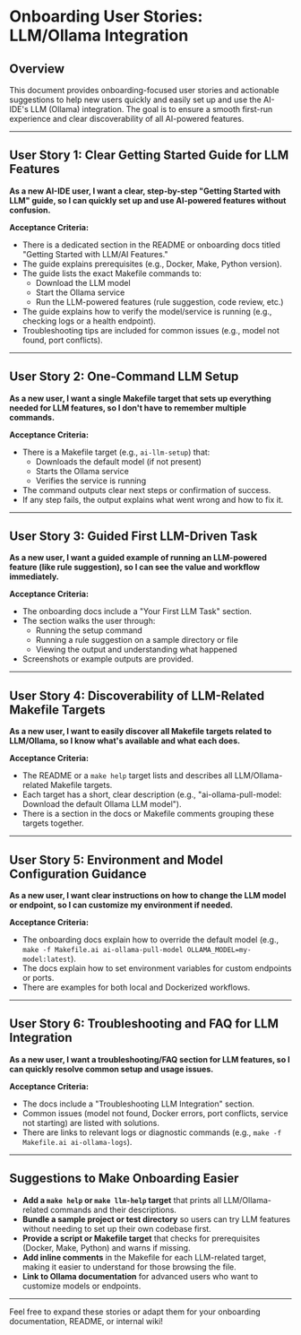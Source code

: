 # Onboarding User Stories: LLM/Ollama Integration

## Overview
This document provides onboarding-focused user stories and actionable suggestions to help new users quickly and easily set up and use the AI-IDE's LLM (Ollama) integration. The goal is to ensure a smooth first-run experience and clear discoverability of all AI-powered features.

---

## User Story 1: Clear Getting Started Guide for LLM Features

**As a new AI-IDE user, I want a clear, step-by-step "Getting Started with LLM" guide, so I can quickly set up and use AI-powered features without confusion.**

**Acceptance Criteria:**
- There is a dedicated section in the README or onboarding docs titled "Getting Started with LLM/AI Features."
- The guide explains prerequisites (e.g., Docker, Make, Python version).
- The guide lists the exact Makefile commands to:
  - Download the LLM model
  - Start the Ollama service
  - Run the LLM-powered features (rule suggestion, code review, etc.)
- The guide explains how to verify the model/service is running (e.g., checking logs or a health endpoint).
- Troubleshooting tips are included for common issues (e.g., model not found, port conflicts).

---

## User Story 2: One-Command LLM Setup

**As a new user, I want a single Makefile target that sets up everything needed for LLM features, so I don't have to remember multiple commands.**

**Acceptance Criteria:**
- There is a Makefile target (e.g., `ai-llm-setup`) that:
  - Downloads the default model (if not present)
  - Starts the Ollama service
  - Verifies the service is running
- The command outputs clear next steps or confirmation of success.
- If any step fails, the output explains what went wrong and how to fix it.

---

## User Story 3: Guided First LLM-Driven Task

**As a new user, I want a guided example of running an LLM-powered feature (like rule suggestion), so I can see the value and workflow immediately.**

**Acceptance Criteria:**
- The onboarding docs include a "Your First LLM Task" section.
- The section walks the user through:
  - Running the setup command
  - Running a rule suggestion on a sample directory or file
  - Viewing the output and understanding what happened
- Screenshots or example outputs are provided.

---

## User Story 4: Discoverability of LLM-Related Makefile Targets

**As a new user, I want to easily discover all Makefile targets related to LLM/Ollama, so I know what's available and what each does.**

**Acceptance Criteria:**
- The README or a `make help` target lists and describes all LLM/Ollama-related Makefile targets.
- Each target has a short, clear description (e.g., "ai-ollama-pull-model: Download the default Ollama LLM model").
- There is a section in the docs or Makefile comments grouping these targets together.

---

## User Story 5: Environment and Model Configuration Guidance

**As a new user, I want clear instructions on how to change the LLM model or endpoint, so I can customize my environment if needed.**

**Acceptance Criteria:**
- The onboarding docs explain how to override the default model (e.g., `make -f Makefile.ai ai-ollama-pull-model OLLAMA_MODEL=my-model:latest`).
- The docs explain how to set environment variables for custom endpoints or ports.
- There are examples for both local and Dockerized workflows.

---

## User Story 6: Troubleshooting and FAQ for LLM Integration

**As a new user, I want a troubleshooting/FAQ section for LLM features, so I can quickly resolve common setup and usage issues.**

**Acceptance Criteria:**
- The docs include a "Troubleshooting LLM Integration" section.
- Common issues (model not found, Docker errors, port conflicts, service not starting) are listed with solutions.
- There are links to relevant logs or diagnostic commands (e.g., `make -f Makefile.ai ai-ollama-logs`).

---

## Suggestions to Make Onboarding Easier

- **Add a `make help` or `make llm-help` target** that prints all LLM/Ollama-related commands and their descriptions.
- **Bundle a sample project or test directory** so users can try LLM features without needing to set up their own codebase first.
- **Provide a script or Makefile target** that checks for prerequisites (Docker, Make, Python) and warns if missing.
- **Add inline comments** in the Makefile for each LLM-related target, making it easier to understand for those browsing the file.
- **Link to Ollama documentation** for advanced users who want to customize models or endpoints.

---

Feel free to expand these stories or adapt them for your onboarding documentation, README, or internal wiki! 